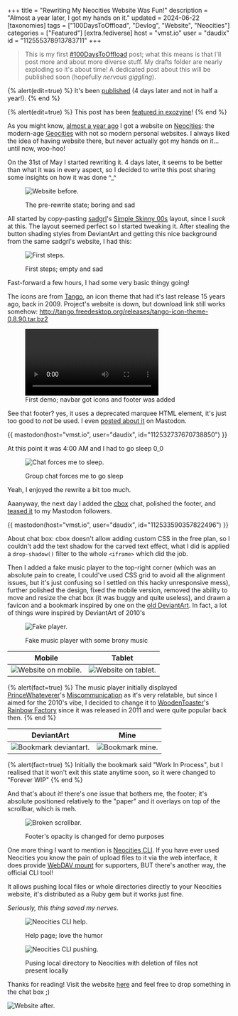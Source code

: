 +++
title = "Rewriting My Neocities Website Was Fun!"
description = "Almost a year later, I got my hands on it."
updated = 2024-06-22
[taxonomies]
tags = ["100DaysToOffload", "Devlog", "Website", "Neocities"]
categories = ["Featured"]
[extra.fediverse]
host = "vmst.io"
user = "daudix"
id = "112555378913783711"
+++

> This is my first [#100DaysToOffload](https://100daystooffload.com) post; what this means is that I'll post more and about more diverse stuff. My drafts folder are nearly exploding so it's about time! A dedicated post about this will be published soon (hopefully *nervous giggling*).

{% alert(edit=true) %}
It's been [published](@/blog/2024-06-08-100-days-to-offload/index.md) (4 days later and not in half a year!).
{% end %}

{% alert(edit=true) %}
This post has been [featured in exozyine](https://zine.exozy.me/posts/2024/june-2024/#website-rewriting-adventures)!
{% end %}

As you might know, [almost a year ago](@/blog/2023-08-13-site-and-blog-devlog/index.md) I got a website on [Neocities](https://neocities.org): the modern-age [Geocities](https://en.wikipedia.org/wiki/GeoCities) with not so modern personal websites. I always liked the idea of having website there, but never actually got my hands on it... until now, woo-hoo!

On the 31st of May I started rewriting it. 4 days later, it seems to be better than what it was in every aspect, so I decided to write this post sharing some insights on how it was done ^\_^

<figure>

![Website before.](website-before.png)
<figcaption>The pre-rewrite state; boring and sad</figcaption>
</figure>

All started by copy-pasting [sadgrl](https://goblin-heart.net/sadgrl/)'s [Simple Skinny 00s](https://codepen.io/sadness97/pen/mdXjExq) layout, since I _suck_ at this. The layout seemed perfect so I started tweaking it. After stealing the button shading styles from DeviantArt and getting this nice background from the same sadgrl's website, I had this:

<figure>

![First steps.](first-steps.png)
<figcaption>First steps; empty and sad</figcaption>
</figure>

Fast-forward a few hours, I had some very basic thingy going!

The icons are from [Tango](https://en.wikipedia.org/wiki/Tango_Desktop_Project), an icon theme that had it's last release 15 years ago, back in 2009. Project's website is down, but download link still works somehow: <http://tango.freedesktop.org/releases/tango-icon-theme-0.8.90.tar.bz2>

<figure>
<video alt="First demo." controls src="first-demo.webm"></video>
<figcaption>First demo; navbar got icons and footer was added</figcaption>
</figure>

See that footer? yes, it uses a deprecated marquee HTML element, it's just too good to _not_ be used. I even [posted about it](https://vmst.io/@daudix/112532737670738850) on Mastodon.

{{ mastodon(host="vmst.io", user="daudix", id="112532737670738850") }}

At this point it was 4:00 AM and I had to go sleep 0_0

<figure>

![Chat forces me to sleep.](chat-forces-me-to-sleep.png)
<figcaption>Group chat forces me to go sleep</figcaption>
</figure>

Yeah, I enjoyed the rewrite a bit too much.

Aaanyway, the next day I added the [cbox](https://www.cbox.ws) chat, polished the footer, and [teased it](https://vmst.io/@daudix/112533590357822496) to my Mastodon followers.

{{ mastodon(host="vmst.io", user="daudix", id="112533590357822496") }}

About chat box: cbox doesn't allow adding custom CSS in the free plan, so I couldn't add the text shadow for the carved text effect, what I did is applied a `drop-shadow()` filter to the whole `<iframe>` which did the job.

Then I added a fake music player to the top-right corner (which was an absolute pain to create, I could've used CSS grid to avoid all the alignment issues, but it's just confusing so I settled on this hacky unresponsive mess), further polished the design, fixed the mobile version, removed the ability to move and resize the chat box (it was buggy and quite useless), and drawn a favicon and a bookmark inspired by one on the [old DeviantArt](https://web.archive.org/web/20131126002716/http://www.deviantart.com/). In fact, a lot of things were inspired by DeviantArt of 2010's

<figure>

![Fake player.](fake-player.png)
<figcaption>Fake music player with some brony music</figcaption>
</figure>

| Mobile                                       | Tablet                                      |
| -------------------------------------------- | ------------------------------------------- |
| ![Website on mobile.](website-on-mobile.png) | ![Website on tablet.](website-on-tablet.png) |

{% alert(fact=true) %}
The music player initially displayed [PrinceWhateverer](https://www.youtube.com/@princewhateverer)'s [Miscommunication](https://www.youtube.com/watch?v=r0P67hLrFHI) as it's very relatable, but since I aimed for the 2010's vibe, I decided to change it to [WoodenToaster](https://www.youtube.com/@WoodenToaster)'s [Rainbow Factory](https://www.youtube.com/watch?v=YRx_iXgLAyw) since it was released in 2011 and were quite popular back then.
{% end %}

| DeviantArt                                       | Mine                                 |
| ------------------------------------------------ | ------------------------------------ |
| ![Bookmark deviantart.](bookmark-deviantart.png) | ![Bookmark mine.](bookmark-mine.png) |

{% alert(fact=true) %}
Initially the bookmark said "Work In Process", but I realised that it won't exit this state anytime soon, so it were changed to "Forever WIP"
{% end %}

And that's about it! there's one issue that bothers me, the footer; it's absolute positioned relatively to the "paper" and it overlays on top of the scrollbar, which is meh.

<figure>

![Broken scrollbar.](broken-scrollbar.png)
<figcaption>Footer's opacity is changed for demo purposes</figcaption>
</figure>

One more thing I want to mention is [Neocities CLI](https://neocities.org/cli). If you have ever used Neocities you know the pain of upload files to it via the web interface, it does provide [WebDAV mount](https://neocities.org/site_files/mount_info) for supporters, BUT there's another way, the official CLI tool!

It allows pushing local files or whole directories directly to your Neocities website, it's distributed as a Ruby gem but it works just fine.

_Seriously, this thing saved my nerves._

<figure>

![Neocities CLI help.](neocities-cli-help.png)
<figcaption>Help page; love the humor</figcaption>
</figure>

<figure>

![Neocities CLI pushing.](neocities-cli-pushing.png)
<figcaption>Pusing local directory to Neocities with deletion of files not present locally</figcaption>
</figure>

Thanks for reading! Visit the website [here](https://daudix.neocities.org) and feel free to drop something in the chat box ;)

![Website after.](website-after.png)
